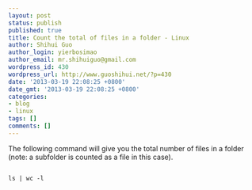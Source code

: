 ```yaml
---
layout: post
status: publish
published: true
title: Count the total of files in a folder - Linux
author: Shihui Guo
author_login: yierbosimao
author_email: mr.shihuiguo@gmail.com
wordpress_id: 430
wordpress_url: http://www.guoshihui.net/?p=430
date: '2013-03-19 22:08:25 +0800'
date_gmt: '2013-03-19 22:08:25 +0800'
categories:
- blog
- linux
tags: []
comments: []
---
```

<p>The following command will give you the total number of files in a folder (note: a subfolder is counted as a file in this case).<br />
<code><br />
ls | wc -l<br />
</code></p>
